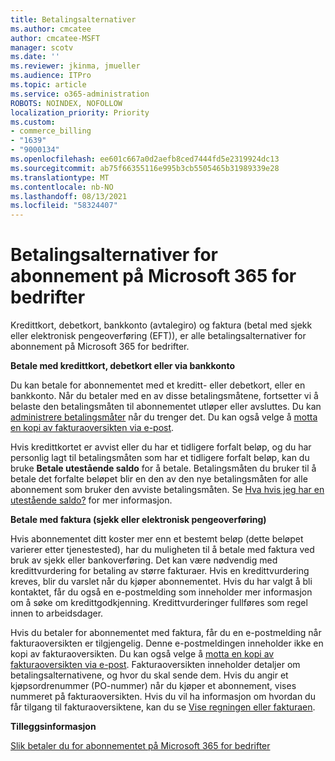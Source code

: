 ```yaml
---
title: Betalingsalternativer
ms.author: cmcatee
author: cmcatee-MSFT
manager: scotv
ms.date: ''
ms.reviewer: jkinma, jmueller
ms.audience: ITPro
ms.topic: article
ms.service: o365-administration
ROBOTS: NOINDEX, NOFOLLOW
localization_priority: Priority
ms.custom:
- commerce_billing
- "1639"
- "9000134"
ms.openlocfilehash: ee601c667a0d2aefb8ced7444fd5e2319924dc13
ms.sourcegitcommit: ab75f66355116e995b3cb5505465b31989339e28
ms.translationtype: MT
ms.contentlocale: nb-NO
ms.lasthandoff: 08/13/2021
ms.locfileid: "58324407"
---
```

# <a name="payment-options-for-microsoft-365-for-business-subscriptions"></a>Betalingsalternativer for abonnement på Microsoft 365 for bedrifter
  
Kredittkort, debetkort, bankkonto (avtalegiro) og faktura (betal med sjekk eller elektronisk pengeoverføring (EFT)), er alle betalingsalternativer for abonnement på Microsoft 365 for bedrifter.
  
**Betale med kredittkort, debetkort eller via bankkonto**
  
Du kan betale for abonnementet med et kreditt- eller debetkort, eller en bankkonto. Når du betaler med en av disse betalingsmåtene, fortsetter vi å belaste den betalingsmåten til abonnementet utløper eller avsluttes. Du kan [administrere betalingsmåter](https://docs.microsoft.com/microsoft-365/commerce/billing-and-payments/manage-payment-methods) når du trenger det. Du kan også velge å [motta en kopi av fakturaoversikten via e-post](https://docs.microsoft.com/microsoft-365/commerce/billing-and-payments/view-your-bill-or-invoice#receive-a-copy-of-your-billing-statement-in-email).

Hvis kredittkortet er avvist eller du har et tidligere forfalt beløp, og du har personlig lagt til betalingsmåten som har et tidligere forfalt beløp, kan du bruke **Betale utestående saldo** for å betale. Betalingsmåten du bruker til å betale det forfalte beløpet blir en den av den nye betalingsmåten for alle abonnement som bruker den avviste betalingsmåten. Se [Hva hvis jeg har en utestående saldo?](https://docs.microsoft.com/microsoft-365/commerce/billing-and-payments/pay-for-your-subscription#what-if-i-have-an-outstanding-balance) for mer informasjon.

**Betale med faktura (sjekk eller elektronisk pengeoverføring)**
  
Hvis abonnementet ditt koster mer enn et bestemt beløp (dette beløpet varierer etter tjenestested), har du muligheten til å betale med faktura ved bruk av sjekk eller bankoverføring. Det kan være nødvendig med kredittvurdering for betaling av større fakturaer. Hvis en kredittvurdering kreves, blir du varslet når du kjøper abonnementet. Hvis du har valgt å bli kontaktet, får du også en e-postmelding som inneholder mer informasjon om å søke om kredittgodkjenning. Kredittvurderinger fullføres som regel innen to arbeidsdager.

Hvis du betaler for abonnementet med faktura, får du en e-postmelding når fakturaoversikten er tilgjengelig. Denne e-postmeldingen inneholder ikke en kopi av fakturaoversikten. Du kan også velge å [motta en kopi av fakturaoversikten via e-post](https://docs.microsoft.com/microsoft-365/commerce/billing-and-payments/view-your-bill-or-invoice#receive-a-copy-of-your-billing-statement-in-email). Fakturaoversikten inneholder detaljer om betalingsalternativene, og hvor du skal sende dem. Hvis du angir et kjøpsordrenummer (PO-nummer) når du kjøper et abonnement, vises nummeret på fakturaoversikten. Hvis du vil ha informasjon om hvordan du får tilgang til fakturaoversiktene, kan du se [Vise regningen eller fakturaen](https://docs.microsoft.com/microsoft-365/commerce/billing-and-payments/view-your-bill-or-invoice).
  
**Tilleggsinformasjon**
  
[Slik betaler du for abonnementet på Microsoft 365 for bedrifter](https://docs.microsoft.com/microsoft-365/commerce/billing-and-payments/pay-for-your-subscription)